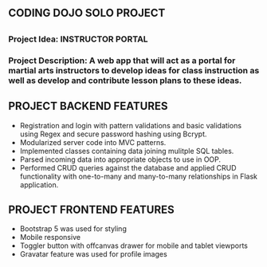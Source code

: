 <h2>CODING DOJO SOLO PROJECT<h2>

<h3>Project Idea: INSTRUCTOR PORTAL<h3>

Project Description: A web app that will act as a portal for martial arts instructors to develop ideas for class instruction as well as develop and contribute lesson plans to these ideas.

## PROJECT BACKEND FEATURES 

- Registration and login with pattern validations and basic validations using Regex and secure password hashing using Bcrypt.
- Modularized server code into MVC patterns.
- Implemented classes containing data joining mulitple SQL tables.
- Parsed incoming data into appropriate objects to use in OOP.
- Performed CRUD queries against the database and applied CRUD functionality with one-to-many and many-to-many relationships in Flask application.

## PROJECT FRONTEND FEATURES

- Bootstrap 5 was used for styling
- Mobile responsive
- Toggler button with offcanvas drawer for mobile and tablet viewports
- Gravatar feature was used for profile images